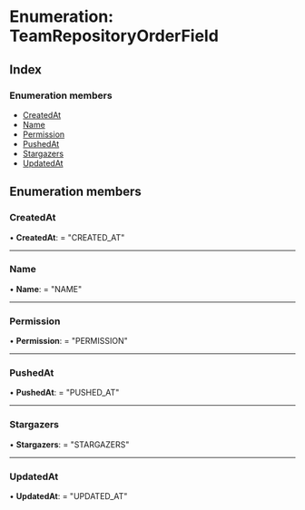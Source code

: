 
# Enumeration: TeamRepositoryOrderField

## Index

### Enumeration members

* [CreatedAt](teamrepositoryorderfield.md#createdat)
* [Name](teamrepositoryorderfield.md#name)
* [Permission](teamrepositoryorderfield.md#permission)
* [PushedAt](teamrepositoryorderfield.md#pushedat)
* [Stargazers](teamrepositoryorderfield.md#stargazers)
* [UpdatedAt](teamrepositoryorderfield.md#updatedat)

## Enumeration members

###  CreatedAt

• **CreatedAt**: = "CREATED_AT"

___

###  Name

• **Name**: = "NAME"

___

###  Permission

• **Permission**: = "PERMISSION"

___

###  PushedAt

• **PushedAt**: = "PUSHED_AT"

___

###  Stargazers

• **Stargazers**: = "STARGAZERS"

___

###  UpdatedAt

• **UpdatedAt**: = "UPDATED_AT"
